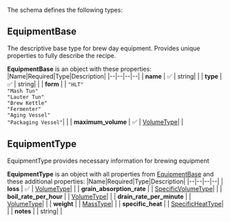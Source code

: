 The schema defines the following types:

## EquipmentBase 

The descriptive base type for brew day equipment. Provides unique properties to fully describe the recipe.

**EquipmentBase** is an object with these properties:
|Name|Required|Type|Description|
|--|--|--|--|
| **name** | :white_check_mark: | string|  |
| **type** | :white_check_mark: | string|  |
| **form** |  | `"HLT"`<br/>`"Mash Tun"`<br/>`"Lauter Tun"`<br/>`"Brew Kettle"`<br/>`"Fermenter"`<br/>`"Aging Vessel"`<br/>`"Packaging Vessel"`|  |
| **maximum_volume** | :white_check_mark: | [VolumeType](measureable_units.json.md#volumetype)|  |

## EquipmentType 

EquipmentType provides necessary information for brewing equipment

**EquipmentType** is an object with all properties from [EquipmentBase](#equipmentbase) and these additional properties:
|Name|Required|Type|Description|
|--|--|--|--|
| **loss** | :white_check_mark: | [VolumeType](measureable_units.json.md#volumetype)|  |
| **grain_absorption_rate** |  | [SpecificVolumeType](measureable_units.json.md#specificvolumetype)|  |
| **boil_rate_per_hour** |  | [VolumeType](measureable_units.json.md#volumetype)|  |
| **drain_rate_per_minute** |  | [VolumeType](measureable_units.json.md#volumetype)|  |
| **weight** |  | [MassType](measureable_units.json.md#masstype)|  |
| **specific_heat** |  | [SpecificHeatType](measureable_units.json.md#specificheattype)|  |
| **notes** |  | string|  |

